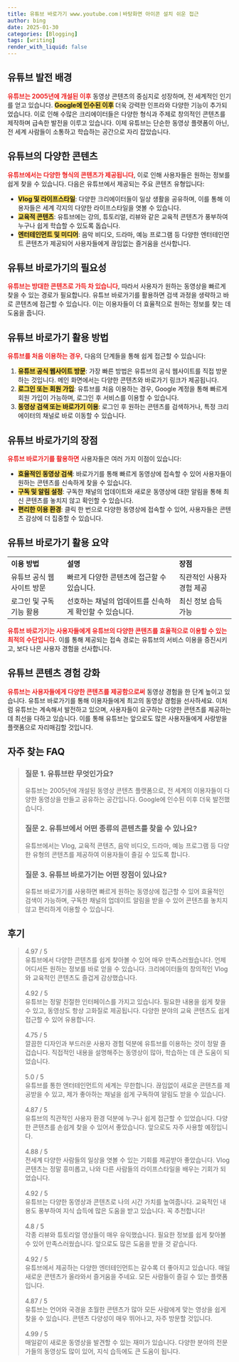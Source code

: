 ```yaml
---
title: 유튜브 바로가기 www.youtube.comㅣ바탕화면 아이콘 설치 쉬운 접근
author: bing
date: 2025-01-30
categories: [Blogging]
tags: [writing]
render_with_liquid: false
---
```



<h2 id='유튜브_발전_배경'>유튜브 발전 배경</h2>

<p><b><span style="color: #ee2323;">유튜브는 2005년에 개설된 이후</span></b> 동영상 콘텐츠의 중심지로 성장하며, 전 세계적인 인기를 얻고 있습니다. <b><span style="background-color: #ffe066;">Google에 인수된 이후</span></b> 더욱 강력한 인프라와 다양한 기능이 추가되었습니다. 이로 인해 수많은 크리에이터들은 다양한 형식과 주제로 창의적인 콘텐츠를 제작하며 급속한 발전을 이루고 있습니다. 이제 유튜브는 단순한 동영상 플랫폼이 아닌, 전 세계 사람들이 소통하고 학습하는 공간으로 자리 잡았습니다.</p>

<h2 id='유튜브_다양한_콘텐츠'>유튜브의 다양한 콘텐츠</h2>

<p><b><span style="color: #ee2323;">유튜브에서는 다양한 형식의 콘텐츠가 제공됩니다</span></b>, 이로 인해 사용자들은 원하는 정보를 쉽게 찾을 수 있습니다. 다음은 유튜브에서 제공되는 주요 콘텐츠 유형입니다:</p>

<ul>
    <li><b><span style="background-color: #ffe066;">Vlog 및 라이프스타일</span></b>: 다양한 크리에이터들이 일상 생활을 공유하며, 이를 통해 이용자들은 세계 각지의 다양한 라이프스타일을 엿볼 수 있습니다.</li>
    <li><b><span style="background-color: #ffe066;">교육적 콘텐츠</span></b>: 유튜브에는 강의, 튜토리얼, 리뷰와 같은 교육적 콘텐츠가 풍부하여 누구나 쉽게 학습할 수 있도록 돕습니다.</li>
    <li><b><span style="background-color: #ffe066;">엔터테인먼트 및 미디어</span></b>: 음악 비디오, 드라마, 예능 프로그램 등 다양한 엔터테인먼트 콘텐츠가 제공되어 사용자들에게 끊임없는 즐거움을 선사합니다.</li>
</ul>

<h2 id='유튜브_바로가기_필요성'>유튜브 바로가기의 필요성</h2>

<p><b><span style="color: #ee2323;">유튜브는 방대한 콘텐츠로 가득 차 있습니다</span></b>, 따라서 사용자가 원하는 동영상을 빠르게 찾을 수 있는 경로가 필요합니다. 유튜브 바로가기를 활용하면 검색 과정을 생략하고 바로 콘텐츠에 접근할 수 있습니다. 이는 이용자들이 더 효율적으로 원하는 정보를 찾는 데 도움을 줍니다.</p>

<h2 id='유튜브_바로가기_활용_방법'>유튜브 바로가기 활용 방법</h2>

<p><b><span style="color: #ee2323;">유튜브를 처음 이용하는 경우,</span></b> 다음의 단계들을 통해 쉽게 접근할 수 있습니다:</p>

<ol>
    <li><b><span style="background-color: #ffe066;">유튜브 공식 웹사이트 방문</span></b>: 가장 빠른 방법은 유튜브의 공식 웹사이트를 직접 방문하는 것입니다. 메인 화면에서는 다양한 콘텐츠와 바로가기 링크가 제공됩니다.</li>
    <li><b><span style="background-color: #ffe066;">로그인 또는 회원 가입</span></b>: 유튜브를 처음 이용하는 경우, Google 계정을 통해 빠르게 회원 가입이 가능하며, 로그인 후 서비스를 이용할 수 있습니다.</li>
    <li><b><span style="background-color: #ffe066;">동영상 검색 또는 바로가기 이용</span></b>: 로그인 후 원하는 콘텐츠를 검색하거나, 특정 크리에이터의 채널로 바로 이동할 수 있습니다.</li>
</ol>

<h2 id='유튜브_바로가기_장점'>유튜브 바로가기의 장점</h2>

<p><b><span style="color: #ee2323;">유튜브 바로가기를 활용하면</span></b> 사용자들은 여러 가지 이점이 있습니다:</p>

<ul>
    <li><b><span style="background-color: #ffe066;">효율적인 동영상 검색</span></b>: 바로가기를 통해 빠르게 동영상에 접속할 수 있어 사용자들이 원하는 콘텐츠를 신속하게 찾을 수 있습니다.</li>
    <li><b><span style="background-color: #ffe066;">구독 및 알림 설정</span></b>: 구독한 채널의 업데이트와 새로운 동영상에 대한 알림을 통해 최신 콘텐츠를 놓치지 않고 확인할 수 있습니다.</li>
    <li><b><span style="background-color: #ffe066;">편리한 이용 환경</span></b>: 클릭 한 번으로 다양한 동영상에 접속할 수 있어, 사용자들은 콘텐츠 감상에 더 집중할 수 있습니다.</li>
</ul>

<h2 id='유튜브_바로가기_활용_요약'>유튜브 바로가기 활용 요약</h2>

<table>
    <tr>
        <td><b>이용 방법</b></td>
        <td><b>설명</b></td>
        <td><b>장점</b></td>
    </tr>
    <tr>
        <td>유튜브 공식 웹사이트 방문</td>
        <td>빠르게 다양한 콘텐츠에 접근할 수 있습니다.</td>
        <td>직관적인 사용자 경험 제공</td>
    </tr>
    <tr>
        <td>로그인 및 구독 기능 활용</td>
        <td>선호하는 채널의 업데이트를 신속하게 확인할 수 있습니다.</td>
        <td>최신 정보 습득 가능</td>
    </tr>
</table>

<p><b><span style="color: #ee2323;">유튜브 바로가기는 사용자들에게 유튜브의 다양한 콘텐츠를 효율적으로 이용할 수 있는 최적의 수단입니다.</span></b> 이를 통해 제공되는 접속 경로는 유튜브의 서비스 이용을 증진시키고, 보다 나은 사용자 경험을 선사합니다.</p>

<h2 id='유튜브_콘텐츠_경험_강화'>유튜브 콘텐츠 경험 강화</h2>

<p><b><span style="color: #ee2323;">유튜브는 사용자들에게 다양한 콘텐츠를 제공함으로써</span></b> 동영상 경험을 한 단계 높이고 있습니다. 유튜브 바로가기를 통해 이용자들에게 최고의 동영상 경험을 선사하세요. 이처럼 유튜브는 계속해서 발전하고 있으며, 사용자들이 요구하는 다양한 콘텐츠를 제공하는 데 최선을 다하고 있습니다. 이를 통해 유튜브는 앞으로도 많은 사용자들에게 사랑받을 플랫폼으로 자리매김할 것입니다.</p>


<h2 id='자주_찾는_FAQ'>자주 찾는 FAQ</h2>
<div itemscope="" itemtype="https://schema.org/FAQPage"> 
<blockquote> 
<div itemscope="" itemprop="mainEntity" itemtype="https://schema.org/Question"> 
<h3 itemprop="name">질문 1. 유튜브란 무엇인가요?</h3> 
<div itemscope="" itemprop="acceptedAnswer" itemtype="https://schema.org/Answer"> 
<span itemprop="text"> 
<p>유튜브는 2005년에 개설된 동영상 콘텐츠 플랫폼으로, 전 세계의 이용자들이 다양한 동영상을 만들고 공유하는 공간입니다. Google에 인수된 이후 더욱 발전했습니다.</p> 
</span> 
</div> 
</div> 
<div itemscope="" itemprop="mainEntity" itemtype="https://schema.org/Question"> 
<h3 itemprop="name">질문 2. 유튜브에서 어떤 종류의 콘텐츠를 찾을 수 있나요?</h3> 
<div itemscope="" itemprop="acceptedAnswer" itemtype="https://schema.org/Answer"> 
<span itemprop="text"> 
<p>유튜브에서는 Vlog, 교육적 콘텐츠, 음악 비디오, 드라마, 예능 프로그램 등 다양한 유형의 콘텐츠를 제공하여 이용자들이 즐길 수 있도록 합니다.</p> 
</span> 
</div> 
</div> 
<div itemscope="" itemprop="mainEntity" itemtype="https://schema.org/Question"> 
<h3 itemprop="name">질문 3. 유튜브 바로가기는 어떤 장점이 있나요?</h3> 
<div itemscope="" itemprop="acceptedAnswer" itemtype="https://schema.org/Answer"> 
<span itemprop="text"> 
<p>유튜브 바로가기를 사용하면 빠르게 원하는 동영상에 접근할 수 있어 효율적인 검색이 가능하며, 구독한 채널의 업데이트 알림을 받을 수 있어 콘텐츠를 놓치지 않고 편리하게 이용할 수 있습니다.</p> 
</span> 
</div> 
</div> 
</blockquote> 
</div>
<h2 id='후기'>후기</h2>
<div itemscope itemtype="https://schema.org/Product">
  <blockquote>
  <div itemprop="review" itemscope itemtype="https://schema.org/Review">
      <div itemprop="reviewRating" itemscope itemtype="https://schema.org/Rating"> <span itemprop="ratingValue">4.97</span> / <span itemprop="bestRating">5</span> </div>
      <span itemprop="reviewBody">유튜브에서 다양한 콘텐츠를 쉽게 찾아볼 수 있어 매우 만족스러웠습니다. 언제 어디서든 원하는 정보를 바로 얻을 수 있습니다. 크리에이터들의 창의적인 Vlog와 교육적인 콘텐츠도 즐겁게 감상했습니다.</span>
  </div>
  <br>
  <div itemprop="review" itemscope itemtype="https://schema.org/Review">
      <div itemprop="reviewRating" itemscope itemtype="https://schema.org/Rating"> <span itemprop="ratingValue">4.92</span> / <span itemprop="bestRating">5</span> </div>
      <span itemprop="reviewBody">유튜브는 정말 친절한 인터페이스를 가지고 있습니다. 필요한 내용을 쉽게 찾을 수 있고, 동영상도 항상 고화질로 제공됩니다. 다양한 분야의 교육 콘텐츠도 쉽게 접근할 수 있어 유용합니다.</span>
  </div>
  <br>
  <div itemprop="review" itemscope itemtype="https://schema.org/Review">
      <div itemprop="reviewRating" itemscope itemtype="https://schema.org/Rating"> <span itemprop="ratingValue">4.75</span> / <span itemprop="bestRating">5</span> </div>
      <span itemprop="reviewBody">깔끔한 디자인과 부드러운 사용자 경험 덕분에 유튜브를 이용하는 것이 정말 즐겁습니다. 직접적인 내용을 설명해주는 동영상이 많아, 학습하는 데 큰 도움이 되었습니다.</span>
  </div>
  <br>
  <div itemprop="review" itemscope itemtype="https://schema.org/Review">
      <div itemprop="reviewRating" itemscope itemtype="https://schema.org/Rating"> <span itemprop="ratingValue">5.0</span> / <span itemprop="bestRating">5</span> </div>
      <span itemprop="reviewBody">유튜브를 통한 엔터테인먼트의 세계는 무한합니다. 끊임없이 새로운 콘텐츠를 제공받을 수 있고, 제가 좋아하는 채널을 쉽게 구독하여 알림도 받을 수 있습니다.</span>
  </div>
  <br>
  <div itemprop="review" itemscope itemtype="https://schema.org/Review">
      <div itemprop="reviewRating" itemscope itemtype="https://schema.org/Rating"> <span itemprop="ratingValue">4.87</span> / <span itemprop="bestRating">5</span> </div>
      <span itemprop="reviewBody">유튜브의 직관적인 사용자 환경 덕분에 누구나 쉽게 접근할 수 있었습니다. 다양한 콘텐츠를 손쉽게 찾을 수 있어서 좋았습니다. 앞으로도 자주 사용할 예정입니다.</span>
  </div>
  <br>
  <div itemprop="review" itemscope itemtype="https://schema.org/Review">
      <div itemprop="reviewRating" itemscope itemtype="https://schema.org/Rating"> <span itemprop="ratingValue">4.88</span> / <span itemprop="bestRating">5</span> </div>
      <span itemprop="reviewBody">전세계 다양한 사람들의 일상을 엿볼 수 있는 기회를 제공받아 좋았습니다. Vlog 콘텐츠는 정말 흥미롭고, 나와 다른 사람들의 라이프스타일을 배우는 기회가 되었습니다.</span>
  </div>
  <br>
  <div itemprop="review" itemscope itemtype="https://schema.org/Review">
      <div itemprop="reviewRating" itemscope itemtype="https://schema.org/Rating"> <span itemprop="ratingValue">4.92</span> / <span itemprop="bestRating">5</span> </div>
      <span itemprop="reviewBody">유튜브는 다양한 동영상과 콘텐츠로 나의 시간 가치를 높여줍니다. 교육적인 내용도 풍부하여 지식 습득에 많은 도움을 받고 있습니다. 꼭 추천합니다!</span>
  </div>
  <br>
  <div itemprop="review" itemscope itemtype="https://schema.org/Review">
      <div itemprop="reviewRating" itemscope itemtype="https://schema.org/Rating"> <span itemprop="ratingValue">4.8</span> / <span itemprop="bestRating">5</span> </div>
      <span itemprop="reviewBody">각종 리뷰와 튜토리얼 영상들이 매우 유익했습니다. 필요한 정보를 쉽게 찾아볼 수 있어 만족스러웠습니다. 앞으로도 많은 도움을 받을 것 같습니다.</span>
  </div>
  <br>
  <div itemprop="review" itemscope itemtype="https://schema.org/Review">
      <div itemprop="reviewRating" itemscope itemtype="https://schema.org/Rating"> <span itemprop="ratingValue">4.92</span> / <span itemprop="bestRating">5</span> </div>
      <span itemprop="reviewBody">유튜브에서 제공하는 다양한 엔터테인먼트는 갈수록 더 좋아지고 있습니다. 매일 새로운 콘텐츠가 올라와서 즐거움을 주네요. 모든 사람들이 즐길 수 있는 플랫폼입니다.</span>
  </div>
  <br>
  <div itemprop="review" itemscope itemtype="https://schema.org/Review">
      <div itemprop="reviewRating" itemscope itemtype="https://schema.org/Rating"> <span itemprop="ratingValue">4.87</span> / <span itemprop="bestRating">5</span> </div>
      <span itemprop="reviewBody">유튜브는 언어와 국경을 초월한 콘텐츠가 많아 모든 사람에게 맞는 영상을 쉽게 찾을 수 있습니다. 콘텐츠 다양성이 매우 뛰어나고, 자주 방문할 것입니다.</span>
  </div>
  <br>
  <div itemprop="review" itemscope itemtype="https://schema.org/Review">
      <div itemprop="reviewRating" itemscope itemtype="https://schema.org/Rating"> <span itemprop="ratingValue">4.99</span> / <span itemprop="bestRating">5</span> </div>
      <span itemprop="reviewBody">매일같이 새로운 동영상을 발견할 수 있는 재미가 있습니다. 다양한 분야의 전문가들의 동영상도 많이 있어, 지식 습득에도 큰 도움이 됩니다.</span>
  </div>
  </blockquote>
</div>
